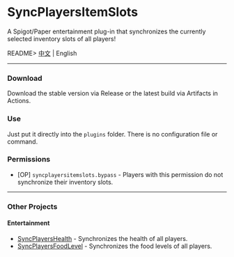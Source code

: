 # SyncPlayersItemSlots
A Spigot/Paper entertainment plug-in that synchronizes the currently selected inventory slots of all players!

README> [中文](../README.MD) | English

------------

### Download
Download the stable version via Release or the latest build via Artifacts in Actions.

### Use
Just put it directly into the `plugins` folder. There is no configuration file or command.

### Permissions
- [OP] `syncplayersitemslots.bypass` - Players with this permission do not synchronize their inventory slots.

------------

### Other Projects
#### Entertainment
- [SyncPlayersHealth](https://github.com/JackCraftTeam/SyncPlayersHealth) - Synchronizes the health of all players.
- [SyncPlayersFoodLevel](https://github.com/JackCraftTeam/SyncPlayersFoodLevel) - Synchronizes the food levels of all players.
